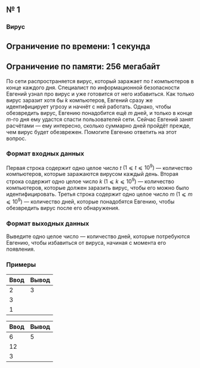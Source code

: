 ## № 1
### Вирус
## Ограничение по времени: $1$ секунда
## Ограничение по памяти: $256$ мегабайт

По сети распространяется вирус, который заражает по _t_ компьютеров в конце каждого дня. Специалист по информационной безопасности Евгений узнал про вирус и уже готовится от него избавиться. Как только вирус заразит хотя бы _k_ компьютеров, Евгений сразу же идентифицирует угрозу и начнёт с ней работать. Однако, чтобы обезвредить вирус, Евгению понадобится ещё _m_ дней, и только в конце _m_-го дня ему удастся спасти пользователей сети.
Сейчас Евгений занят расчётами &mdash; ему интересно, сколько суммарно дней пройдёт прежде, чем вирус будет обезврежен. Помогите Евгению ответить на этот вопрос.

### Формат входных данных
Первая строка содержит одно целое число _t_ $(1⩽t⩽10^9)$ &mdash; количество компьютеров, которые заражаются вирусом каждый день.
Вторая строка содержит одно целое число _k_ $(1⩽k⩽10^9)$ &mdash; количество компьютеров, которые должен заразить вирус, чтобы его можно было идентифицировать.
Третья строка содержит одно целое число _m_ $(1⩽m⩽10^9)$ &mdash; количество дней, которые понадобятся Евгению, чтобы обезвредить вирус после его обнаружения.

### Формат выходных данных
Выведите одно целое число &mdash; количество дней, которые потребуются Евгению, чтобы избавиться от вируса, начиная с момента его появления.

### Примеры

| Ввод | Вывод |
|------|-------|
| 2    | 3   |
| 3  |       |
| 1    |   |

| Ввод | Вывод |
|------|-------|
| 6    | 5   |
| 12  |       |
| 3    |   |
 